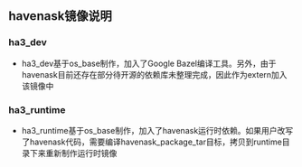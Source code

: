## havenask镜像说明

### ha3_dev
* ha3_dev基于os_base制作，加入了Google Bazel编译工具。另外，由于havenask目前还存在部分待开源的依赖库未整理完成，因此作为extern加入该镜像中

### ha3_runtime
* ha3_runtime基于os_base制作，加入了havenask运行时依赖。如果用户改写了havenask代码，需要编译havenask_package_tar目标，拷贝到runtime目录下来重新制作运行时镜像
